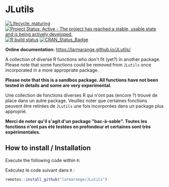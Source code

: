 JLutils
=======

<!-- badges: start -->
[![Lifecycle: maturing](https://img.shields.io/badge/lifecycle-maturing-blue.svg)](https://www.tidyverse.org/lifecycle/#maturing)
[![Project Status: Active - The project has reached a stable, usable state and is being actively developed.](http://www.repostatus.org/badges/0.1.0/active.svg)](http://www.repostatus.org/#active) 
[![R build status](https://github.com/larmarange/JLutils/workflows/R-CMD-check/badge.svg)](https://github.com/larmarange/JLutils/actions)
[![CRAN_Status_Badge](http://www.r-pkg.org/badges/version/JLutils)](https://cran.r-project.org/package=JLutils)
<!-- badges: end -->

**Online documentation:** <https://larmarange.github.io/JLutils/>

A collection of diverse R functions who don't fit (yet?) in another package. Please note that some functions could be removed from `JLutils` once incorporated in a more appropriate package.

**Please note that this is a sandbox package. All functions have not been tested in details and some are very experimental.**

Une collection de fonctions diverses R qui n'ont pas (encore ?) trouvé de place dans un autre package. Veuillez noter que certaines fonctions peuvent être retirées de `JLutils` une fois incorporées dans un package plus approprié.

**Merci de noter qu'il s'agit d'un package "bac-à-sable". Toutes les fonctions n'ont pas été testées en profondeur et certaines sont très expérimentales.**

How to install / Installation 
--------------

Execute the following code within `R`:

Exécutez le code suivant dans `R` :

```r
remotes::install_github("larmarange/JLutils")
```
